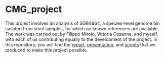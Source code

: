 # CMG_project

This project involves an analysis of SGB4964, a species-level genome bin isolated from stool samples, for which no known references are available. The work was carried out by Filippo Mirolo, Vittoria Ossanna, and myself, with each of us contributing equally to the development of the project. In this repository, you will find the [report](CMG_report.pdf), [presentation](CMG_presentation.pdf), and [scripts](./scripts) that we produced to make this project possible.
